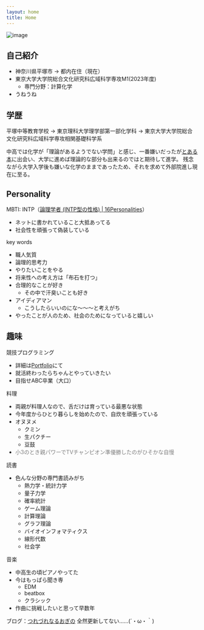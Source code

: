 ```yaml
---
layout: home
title: Home
---
```


![image](profile.png)

## 自己紹介
- 神奈川県平塚市 → 都内在住（現在）
- 東京大学大学院総合文化研究科広域科学専攻M1(2023年度)
  - 専門分野：計算化学
- うねうね

## 学歴

平塚中等教育学校 → 東京理科大学理学部第一部化学科 → 東京大学大学院総合文化研究科広域科学専攻相関基礎科学系

中高では化学が「理論があるようでない学問」と感じ、一番嫌いだったが[とある本](https://www.sanseido-publ.co.jp/np/detail/26093/)に出会い、大学に進めば理論的な部分も出来るのではと期待して進学。
残念ながら大学入学後も嫌いな化学のままであったため、それを求めて外部院進し現在に至る。

## Personality 

MBTI: INTP（[論理学者 (INTP型の性格) | 16Personalities](https://www.16personalities.com/ja/intp%E5%9E%8B%E3%81%AE%E6%80%A7%E6%A0%BC)）
- ネットに書かれていること大抵あってる
- 社会性を頑張って偽装している

key words
- 職人気質
- 論理的思考力
- やりたいことをやる
- 将来性への考え方は「布石を打つ」
- 合理的なことが好き
  - その中で汗臭いことも好き
- アイディアマン
  - こうしたらいいのにな～～～と考えがち
- やったことが人のため、社会のためになっていると嬉しい


## 趣味

競技プログラミング
- 詳細は[Portfolio](/portfolio)にて
- 就活終わったらちゃんとやっていきたい
- 目指せABC卒業（大口）


料理
- 両親が料理人なので、舌だけは育っている最悪な状態
- 今年度からひとり暮らしを始めたので、自炊を頑張っている
- オヌヌメ
  - クミン
  - 生パクチー
  - 豆鼓
- <span style="color: grey; ">小3のとき親パワーでTVチャンピオン準優勝したのがひそかな自慢</span>

読書
- 色んな分野の専門書読みがち
  - 熱力学・統計力学
  - 量子力学
  - 確率統計
  - ゲーム理論
  - 計算理論
  - グラフ理論
  - バイオインフォマティクス
  - 線形代数
  - 社会学

音楽
- 中高生の頃ピアノやってた
- 今はもっぱら聞き専
  - EDM
  - beatbox
  - クラシック
- 作曲に挑戦したいと思って早数年


ブログ：[つれづれなるおぎの](https://oginoshikibu.hatenadiary.com/)
全然更新してない……(´・ω・｀)
